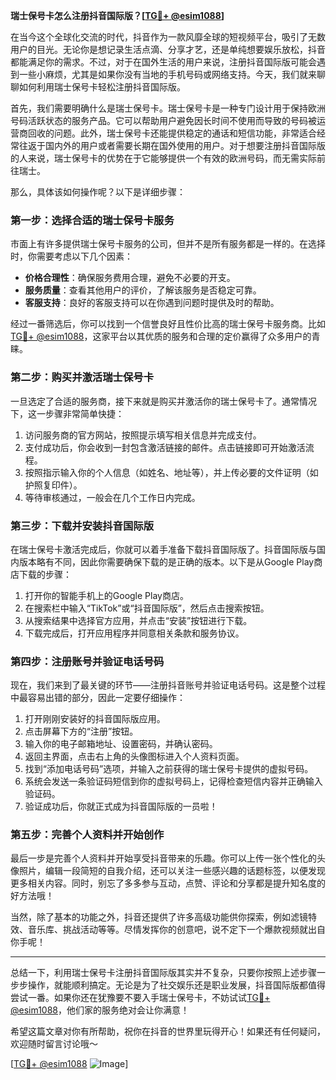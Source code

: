 **瑞士保号卡怎么注册抖音国际版？[[TG💪+ @esim1088](https://t.me/s/esim1088)]**

在当今这个全球化交流的时代，抖音作为一款风靡全球的短视频平台，吸引了无数用户的目光。无论你是想记录生活点滴、分享才艺，还是单纯想要娱乐放松，抖音都能满足你的需求。不过，对于在国外生活的用户来说，注册抖音国际版可能会遇到一些小麻烦，尤其是如果你没有当地的手机号码或网络支持。今天，我们就来聊聊如何利用瑞士保号卡轻松注册抖音国际版。

首先，我们需要明确什么是瑞士保号卡。瑞士保号卡是一种专门设计用于保持欧洲号码活跃状态的服务产品。它可以帮助用户避免因长时间不使用而导致的号码被运营商回收的问题。此外，瑞士保号卡还能提供稳定的通话和短信功能，非常适合经常往返于国内外的用户或者需要长期在国外使用的用户。对于想要注册抖音国际版的人来说，瑞士保号卡的优势在于它能够提供一个有效的欧洲号码，而无需实际前往瑞士。

那么，具体该如何操作呢？以下是详细步骤：

### 第一步：选择合适的瑞士保号卡服务

市面上有许多提供瑞士保号卡服务的公司，但并不是所有服务都是一样的。在选择时，你需要考虑以下几个因素：
- **价格合理性**：确保服务费用合理，避免不必要的开支。
- **服务质量**：查看其他用户的评价，了解该服务是否稳定可靠。
- **客服支持**：良好的客服支持可以在你遇到问题时提供及时的帮助。

经过一番筛选后，你可以找到一个信誉良好且性价比高的瑞士保号卡服务商。比如[TG💪+ @esim1088](https://t.me/s/esim1088)，这家平台以其优质的服务和合理的定价赢得了众多用户的青睐。

### 第二步：购买并激活瑞士保号卡

一旦选定了合适的服务商，接下来就是购买并激活你的瑞士保号卡了。通常情况下，这一步骤非常简单快捷：
1. 访问服务商的官方网站，按照提示填写相关信息并完成支付。
2. 支付成功后，你会收到一封包含激活链接的邮件。点击链接即可开始激活流程。
3. 按照指示输入你的个人信息（如姓名、地址等），并上传必要的文件证明（如护照复印件）。
4. 等待审核通过，一般会在几个工作日内完成。

### 第三步：下载并安装抖音国际版

在瑞士保号卡激活完成后，你就可以着手准备下载抖音国际版了。抖音国际版与国内版本略有不同，因此你需要确保下载的是正确的版本。以下是从Google Play商店下载的步骤：
1. 打开你的智能手机上的Google Play商店。
2. 在搜索栏中输入“TikTok”或“抖音国际版”，然后点击搜索按钮。
3. 从搜索结果中选择官方应用，并点击“安装”按钮进行下载。
4. 下载完成后，打开应用程序并同意相关条款和服务协议。

### 第四步：注册账号并验证电话号码

现在，我们来到了最关键的环节——注册抖音账号并验证电话号码。这是整个过程中最容易出错的部分，因此一定要仔细操作：
1. 打开刚刚安装好的抖音国际版应用。
2. 点击屏幕下方的“注册”按钮。
3. 输入你的电子邮箱地址、设置密码，并确认密码。
4. 返回主界面，点击右上角的头像图标进入个人资料页面。
5. 找到“添加电话号码”选项，并输入之前获得的瑞士保号卡提供的虚拟号码。
6. 系统会发送一条验证码短信到你的虚拟号码上，记得检查短信内容并正确输入验证码。
7. 验证成功后，你就正式成为抖音国际版的一员啦！

### 第五步：完善个人资料并开始创作

最后一步是完善个人资料并开始享受抖音带来的乐趣。你可以上传一张个性化的头像照片，编辑一段简短的自我介绍，还可以关注一些感兴趣的话题标签，以便发现更多相关内容。同时，别忘了多多参与互动，点赞、评论和分享都是提升知名度的好方法哦！

当然，除了基本的功能之外，抖音还提供了许多高级功能供你探索，例如滤镜特效、音乐库、挑战活动等等。尽情发挥你的创意吧，说不定下一个爆款视频就出自你手呢！

---

总结一下，利用瑞士保号卡注册抖音国际版其实并不复杂，只要你按照上述步骤一步步操作，就能顺利搞定。无论是为了社交娱乐还是职业发展，抖音国际版都值得尝试一番。如果你还在犹豫要不要入手瑞士保号卡，不妨试试[TG💪+ @esim1088](https://t.me/s/esim1088)，他们家的服务绝对会让你满意！

希望这篇文章对你有所帮助，祝你在抖音的世界里玩得开心！如果还有任何疑问，欢迎随时留言讨论哦～ 

[[TG💪+ @esim1088](https://t.me/s/esim1088) ![Image](https://i.postimg.cc/4NQfJmqS/Snipaste-2025-05-13-00-14-12.png)]